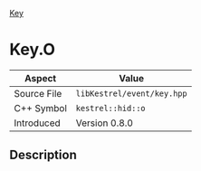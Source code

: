 [Key](index.md)
# Key.O
| Aspect | Value |
| --- | --- |
| Source File | `libKestrel/event/key.hpp` |
| C++ Symbol | `kestrel::hid::o` |
| Introduced | Version 0.8.0 |
## Description
